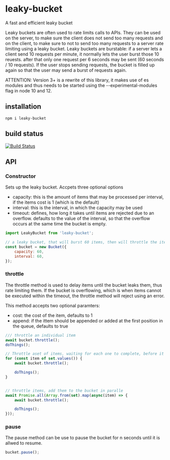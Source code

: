 # leaky-bucket

A fast and efficient leaky bucket

Leaky buckets are often used to rate limits calls to APIs. They can be used on the server, to make sure 
the client does not send too many requests and on the client, to make sure to not to send too many
requests to a server rate limiting using a leaky bucket. Leaky buckets are burstable: if a server lets a
client send 10 requests per minute, it normally lets the user burst those 10 reuests. after that only one
request per 6 seconds may be sent (60 seconds / 10 requests). If the user stops sending requests, the bucket 
is filled up again so that the user may send a burst of requests again.


ATTENTION: Version 3+ is a rewrite of this library, it makes use of es modules and thus needs to be started using the --experimental-modules flag in node 10 and 12.

## installation

    npm i leaky-bucket

## build status

[![Build Status](https://travis-ci.org/eventEmitter/leaky-bucket.png?branch=master)](https://travis-ci.org/eventEmitter/leaky-bucket)


## API

### Constructor


Sets up the leaky bucket. Accpets three optional options

- capacity: this is the amount of items that may be processed per interval, if the items cost is 1 (which is the default)
- interval: this is the interval, in which the capacity may be used
- timeout: defines, how long it takes until items are rejected due to an overflow. defaults to the value of the interval, so that the overflow occurs at the same time the bucket is empty.


```javascript
import LeakyBucket from 'leaky-bucket';

// a leaky bucket, that will burst 60 items, then will throttle the items to one per seond
const bucket = new Bucket({
    capacity: 60,
    interval: 60,
});
```


### throttle

The throttle method is used to delay items until the bucket leaks them, thus rate limiting them. If the bucket is overflowing, which is when items cannot be executed within the timeout, the throttle method will reject using an error.

This method accepts two optional paramters:

- cost: the cost of the item, defaults to 1
- append: if the ittem should be appended or added at the first position in the queue, defaults to true

```javascript
/// throttle an individual item
await bucket.throttle();
doThings();

// Throttle aset of items, waiting for each one to complete, before it's added to the bucket
for (const item of set.values()) {
    await bucket.throttle();

    doThings();
}


// throttle items, add them to the bucket in paralle
await Promise.all(Array.from(set).map(async(item) => {
    await bucket.throttle();

    doThings();
}));
````


### pause

The pause method can be use to pause the bucket for n seconds until it is allwed to resume.


```javascript
bucket.pause();

````